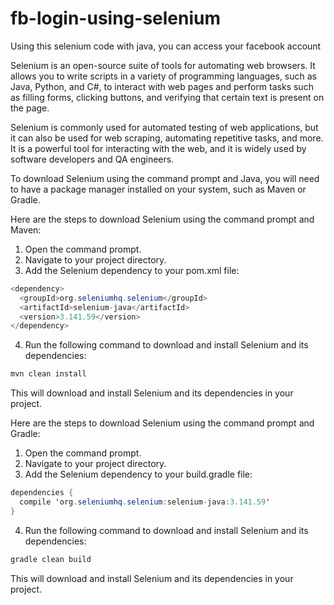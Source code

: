 # fb-login-using-selenium
Using this selenium code with java, you can access your facebook account

Selenium is an open-source suite of tools for automating web browsers. It allows you to write scripts in a variety of programming languages, such as Java, Python, and C#, to interact with web pages and perform tasks such as filling forms, clicking buttons, and verifying that certain text is present on the page.

Selenium is commonly used for automated testing of web applications, but it can also be used for web scraping, automating repetitive tasks, and more. It is a powerful tool for interacting with the web, and it is widely used by software developers and QA engineers.

To download Selenium using the command prompt and Java, you will need to have a package manager installed on your system, such as Maven or Gradle.

Here are the steps to download Selenium using the command prompt and Maven:

1. Open the command prompt.
2. Navigate to your project directory.
3. Add the Selenium dependency to your pom.xml file:

```java
<dependency>
  <groupId>org.seleniumhq.selenium</groupId>
  <artifactId>selenium-java</artifactId>
  <version>3.141.59</version>
</dependency>
```

4. Run the following command to download and install Selenium and its dependencies:

```java
mvn clean install
```

This will download and install Selenium and its dependencies in your project.

Here are the steps to download Selenium using the command prompt and Gradle:

1. Open the command prompt.
2. Navigate to your project directory.
3. Add the Selenium dependency to your build.gradle file:

```java
dependencies {
  compile 'org.seleniumhq.selenium:selenium-java:3.141.59'
}
```

4. Run the following command to download and install Selenium and its dependencies:

```java
gradle clean build
```

This will download and install Selenium and its dependencies in your project.




